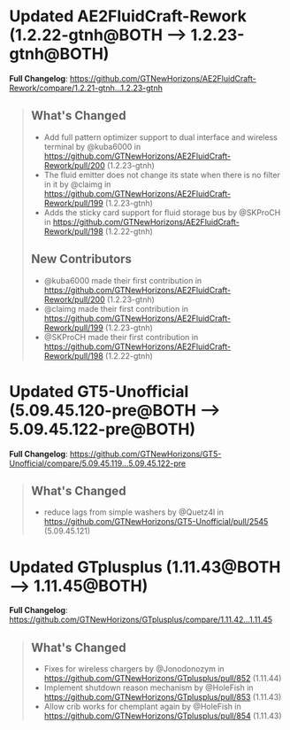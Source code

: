 # Updated AE2FluidCraft-Rework (1.2.22-gtnh@BOTH --> 1.2.23-gtnh@BOTH)
**Full Changelog**: https://github.com/GTNewHorizons/AE2FluidCraft-Rework/compare/1.2.21-gtnh...1.2.23-gtnh
>## What's Changed
> * Add full pattern optimizer support to dual interface and wireless terminal by @kuba6000 in https://github.com/GTNewHorizons/AE2FluidCraft-Rework/pull/200 (1.2.23-gtnh)
> * The fluid emitter does not change its state when there is no filter in it by @claimg in https://github.com/GTNewHorizons/AE2FluidCraft-Rework/pull/199 (1.2.23-gtnh)
> * Adds the sticky card support for fluid storage bus by @SKProCH in https://github.com/GTNewHorizons/AE2FluidCraft-Rework/pull/198 (1.2.22-gtnh)
>
>## New Contributors
> * @kuba6000 made their first contribution in https://github.com/GTNewHorizons/AE2FluidCraft-Rework/pull/200 (1.2.23-gtnh)
> * @claimg made their first contribution in https://github.com/GTNewHorizons/AE2FluidCraft-Rework/pull/199 (1.2.23-gtnh)
> * @SKProCH made their first contribution in https://github.com/GTNewHorizons/AE2FluidCraft-Rework/pull/198 (1.2.22-gtnh)
>

# Updated GT5-Unofficial (5.09.45.120-pre@BOTH --> 5.09.45.122-pre@BOTH)
**Full Changelog**: https://github.com/GTNewHorizons/GT5-Unofficial/compare/5.09.45.119...5.09.45.122-pre
>## What's Changed
> * reduce lags from simple washers by @Quetz4l in https://github.com/GTNewHorizons/GT5-Unofficial/pull/2545 (5.09.45.121)
>

# Updated GTplusplus (1.11.43@BOTH --> 1.11.45@BOTH)
**Full Changelog**: https://github.com/GTNewHorizons/GTplusplus/compare/1.11.42...1.11.45
>## What's Changed
> * Fixes for wireless chargers by @Jonodonozym in https://github.com/GTNewHorizons/GTplusplus/pull/852 (1.11.44)
> * Implement shutdown reason mechanism by @HoleFish in https://github.com/GTNewHorizons/GTplusplus/pull/853 (1.11.43)
> * Allow crib works for chemplant again by @HoleFish in https://github.com/GTNewHorizons/GTplusplus/pull/854 (1.11.43)
>

